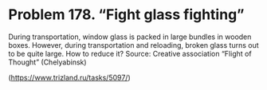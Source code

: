 # Problem 178. “Fight glass fighting”

During transportation, window glass is packed in large bundles in wooden boxes. However, during transportation and reloading, broken glass turns out to be quite large. How to reduce it? Source: Creative association “Flight of Thought” (Chelyabinsk)

(https://www.trizland.ru/tasks/5097/)